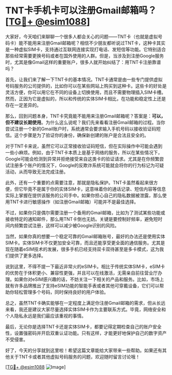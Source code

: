 # TNT卡手机卡可以注册Gmail邮箱吗？[[TG💪+ @esim1088](https://t.me/s/esim1088)]

大家好，今天咱们来聊聊一个很多人都会关心的问题——TNT卡（也就是虚拟号码卡）能不能用来注册Gmail邮箱呢？相信不少朋友都听说过TNT卡，这种卡其实是一种虚拟SIM卡，支持通过互联网连接实现打电话、发短信等功能。它特别适合那些经常需要更换号码或者在国外使用的人群。但是，当涉及到注册Google服务时，尤其是像Gmail这样的重要账户，很多人就开始纠结了：用TNT卡注册靠谱吗？

首先，让我们来了解一下TNT卡的基本情况。TNT卡通常是由一些专门提供虚拟号码服务的公司提供的，比如你可以在某些网站上购买到这种卡。这些卡的好处是灵活方便，你可以用它在不同的设备上切换使用，而且不需要物理插入SIM卡槽。然而，正因为它是虚拟的，所以和传统的实体SIM卡相比，在功能和稳定性上还是存在一定差异的。

那么，回到问题本身，TNT卡究竟能不能用来注册Gmail邮箱呢？答案是：**可以，但不建议长期使用**。为什么这么说呢？我们先来看看注册Gmail邮箱的过程。当你尝试注册一个新的Gmail账户时，系统通常会要求输入手机号码以接收验证码短信。这个步骤是为了验证你的身份，确保新创建的账户是合法且安全的。

对于TNT卡来说，虽然它可以正常接收验证码短信，但在实际操作中可能会遇到一些小麻烦。例如，由于TNT卡本质上是基于网络的服务，所以在某些情况下，Google可能会检测到异常并拒绝接受来自这类卡的验证请求。尤其是在你频繁尝试注册多个账户的情况下，Google的反欺诈系统可能就会将你的行为标记为可疑活动，从而导致无法完成注册。

此外，还有一个重要的点需要注意，那就是隐私保护。TNT卡虽然看起来很方便，但它毕竟不是属于你的实体SIM卡，这意味着你的通话记录、短信内容等信息实际上掌握在提供该服务的公司手中。如果你担心自己的隐私数据被泄露，那么使用TNT卡进行敏感操作（如注册Gmail邮箱）可能并不是最佳选择。

不过，如果你只是偶尔需要注册一个备用的Gmail邮箱，比如为了测试某些功能或接收特定的通知邮件，那么用TNT卡倒也无妨。关键是要控制好频率，避免短时间内频繁尝试注册，这样可以减少被Google识别的风险。

当然，如果你真的想要一个稳定可靠的Gmail邮箱账号，最好的办法还是使用实体SIM卡。实体SIM卡不仅更加安全可靠，而且还能享受更全面的通信服务。尤其是现在随着eSIM技术的发展，很多手机已经支持双卡双待甚至是多卡模式，这为我们提供了更多选择。

说到这里，不得不提一下最近非常火的eSIM卡。相比于传统实体SIM卡，eSIM卡的优势在于体积更小、兼容性更强，并且可以在线激活，无需亲自前往营业厅办理。如果你对eSIM感兴趣的话，不妨关注一下相关的产品和服务。比如，市场上就有许多品牌推出了支持eSIM功能的智能手表或者其他可穿戴设备，它们可以帮助你轻松管理多个号码，同时保持良好的用户体验。

总之，虽然TNT卡确实能够在一定程度上满足你注册Gmail邮箱的需求，但从长远来看，我还是建议大家尽量选择实体SIM卡作为主要联系方式。毕竟，网络安全和个人隐私永远是我们最应该重视的事情。

最后，无论你是选择TNT卡还是实体SIM卡，都要记得定期检查自己的账户安全性，设置强密码并开启双重认证功能。只有这样，才能更好地保护自己的数字资产不受侵害。

好了，今天的分享就到这里啦！希望这篇文章能给大家带来一些帮助。如果还有其他关于TNT卡或者其他虚拟号码服务的问题，欢迎随时留言讨论哦！

[[TG💪+ @esim1088](https://t.me/s/esim1088) ![Image](https://i.postimg.cc/4NQfJmqS/Snipaste-2025-05-13-00-14-12.png)]